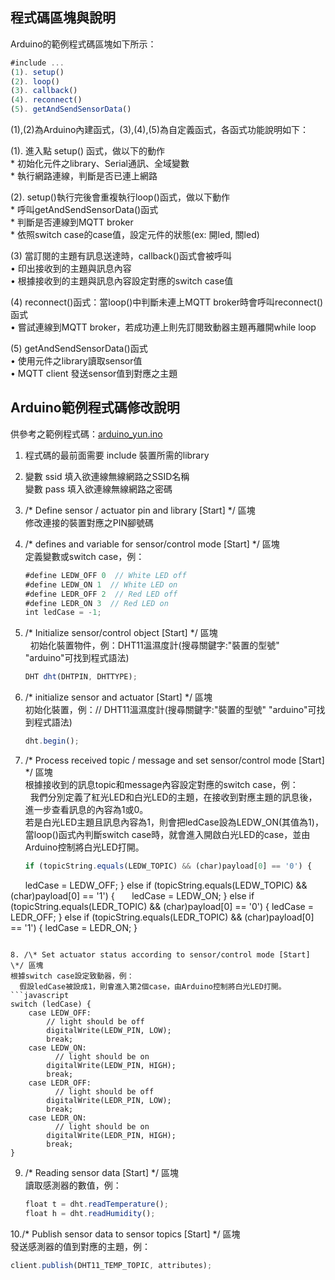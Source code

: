 <!--![ARDUINO YÚN](https://github.com/skellroyal/scratchx/blob/gh-pages/arduinoSampleCode/arduino_yun.jpg)
Source: https://store.arduino.cc/usa/arduino-yun*/-->

## 程式碼區塊與說明  

Arduino的範例程式碼區塊如下所示：  
```javascript
#include ...
(1). setup()
(2). loop()
(3). callback()
(4). reconnect()
(5). getAndSendSensorData()
```  
(1),(2)為Arduino內建函式，(3),(4),(5)為自定義函式，各函式功能說明如下：  

(1). 進入點 setup() 函式，做以下的動作  
    * 初始化元件之library、Serial通訊、全域變數  
    * 執行網路連線，判斷是否已連上網路  

(2). setup()執行完後會重複執行loop()函式，做以下動作  
    * 呼叫getAndSendSensorData()函式  
    * 判斷是否連線到MQTT broker  
    * 依照switch case的case值，設定元件的狀態(ex: 開led, 關led)  
    
(3) 當訂閱的主題有訊息送達時，callback()函式會被呼叫  
    • 印出接收到的主題與訊息內容  
    • 根據接收到的主題與訊息內容設定對應的switch case值  
    
(4) reconnect()函式：當loop()中判斷未連上MQTT broker時會呼叫reconnect()函式  
    • 嘗試連線到MQTT broker，若成功連上則先訂閱致動器主題再離開while loop  

(5) getAndSendSensorData()函式  
    • 使用元件之library讀取sensor值  
    • MQTT client 發送sensor值到對應之主題  

## Arduino範例程式碼修改說明  

供參考之範例程式碼：[arduino_yun.ino](https://github.com/skellroyal/scratchx/blob/gh-pages/arduinoSampleCode/sample_yun.ino)  

1. 程式碼的最前面需要 include 裝置所需的library  

2. 變數 ssid 填入欲連線無線網路之SSID名稱  
   變數 pass 填入欲連線無線網路之密碼  
   
3. /\* Define sensor / actuator pin and library [Start] \*/ 區塊  
   修改連接的裝置對應之PIN腳號碼  
   
4. /\* defines and variable for sensor/control mode [Start] \*/ 區塊  
   定義變數或switch case，例：  
   ```javascript  
   #define LEDW_OFF 0  // White LED off  
   #define LEDW_ON 1  // White LED on  
   #define LEDR_OFF 2  // Red LED off  
   #define LEDR_ON 3  // Red LED on  
   int ledCase = -1;  
   ```  

5. /\* Initialize sensor/control object [Start] \*/ 區塊  
   初始化裝置物件，例：DHT11溫濕度計\(搜尋關鍵字:"裝置的型號" "arduino"可找到程式語法\)  
   ```javascript
   DHT dht(DHTPIN, DHTTYPE);
   ```
   
6. /\* initialize sensor and actuator [Start] \*/ 區塊  
   初始化裝置，例：// DHT11溫濕度計(搜尋關鍵字:"裝置的型號" "arduino"可找到程式語法)  
   ```javascript
   dht.begin();
   ```
   
7. /\* Process received topic / message and set sensor/control mode [Start] \*/ 區塊  
   根據接收到的訊息topic和message內容設定對應的switch case，例：  
   我們分別定義了紅光LED和白光LED的主題，在接收到對應主題的訊息後，進一步查看訊息的內容為1或0。  
   若是白光LED主題且訊息內容為1，則會把ledCase設為LEDW_ON(其值為1)，當loop()函式內判斷switch case時，就會進入開啟白光LED的case，並由Arduino控制將白光LED打開。  
   ```javascript
   if (topicString.equals(LEDW_TOPIC) && (char)payload[0] == '0') {
       ledCase = LEDW_OFF;
   } else if (topicString.equals(LEDW_TOPIC) && (char)payload[0] == '1') {
       ledCase = LEDW_ON;
   } else if (topicString.equals(LEDR_TOPIC) && (char)payload[0] == '0') {
       ledCase = LEDR_OFF;
   } else if (topicString.equals(LEDR_TOPIC) && (char)payload[0] == '1') {
       ledCase = LEDR_ON;
   }
   ```

8. /\* Set actuator status according to sensor/control mode [Start] \*/ 區塊  
   根據switch case設定致動器，例：  
   假設ledCase被設成1，則會進入第2個case，由Arduino控制將白光LED打開。  
   ```javascript
   switch (ledCase) {
       case LEDW_OFF:
           // light should be off
           digitalWrite(LEDW_PIN, LOW);
           break;
       case LEDW_ON:
           // light should be on
           digitalWrite(LEDW_PIN, HIGH);
           break;
       case LEDR_OFF:
           // light should be off
           digitalWrite(LEDR_PIN, LOW);
           break;
       case LEDR_ON:
           // light should be on
           digitalWrite(LEDR_PIN, HIGH);
           break;
   }
   ```

9. /\* Reading sensor data [Start] \*/ 區塊  
   讀取感測器的數值，例：  
   ```javascript
   float t = dht.readTemperature();
   float h = dht.readHumidity();
   ```

10./\* Publish sensor data to sensor topics [Start] \*/ 區塊  
   發送感測器的值到對應的主題，例：  
   ```javascript
   client.publish(DHT11_TEMP_TOPIC, attributes);
   ```
